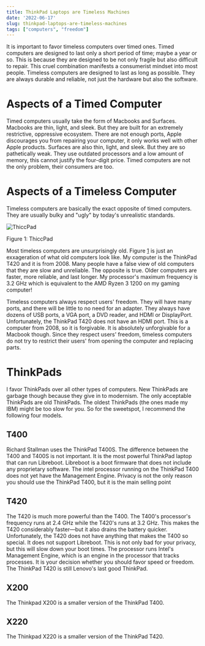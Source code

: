 ```yaml
---
title: ThinkPad Laptops are Timeless Machines
date: '2022-06-17'
slug: thinkpad-laptops-are-timeless-machines
tags: ["computers", "freedom"]
---
```



It is important to favor timeless computers over timed ones.
Timed computers are designed to last only a short period of time; maybe a year or so.
This is because they are designed to be not only fragile but also difficult to repair.
This cruel combination manifests a consumerist mindset into most people.
Timeless computers are designed to last as long as possible.
They are always durable and reliable, not just the hardware but also the software.

# Aspects of a Timed Computer

Timed computers usually take the form of Macbooks and Surfaces.
Macbooks are thin, light, and sleek.
But they are built for an extremely restrictive, oppressive ecosystem.
There are not enough ports, Apple discourages you from repairing your computer, it only works well with other Apple products.
Surfaces are also thin, light, and sleek.
But they are so pathetically weak.
They use outdated processors and a low amount of memory, this cannot justify the four-digit price.
Timed computers are not the only problem, their consumers are too.

# Aspects of a Timeless Computer

Timeless computers are basically the exact opposite of timed computers.
They are usually bulky and "ugly" by today's unrealistic standards.

<div class="figure">
<img src="https://lukesmith.xyz/pix/dream_thinkpad_small.gif" alt="ThiccPad"  />
<p class="caption">Figure 1: ThiccPad</p>
</div>

Most timeless computers are unsurprisingly old.
Figure <a href="#fig:thiccpad">1</a> is just an exxageration of what old computers look like.
My computer is the ThinkPad T420 and it is from 2008.
Many people have a false view of old computers that they are slow and unreliable.
The opposite is true.
Older computers are faster, more reliable, and last longer.
My processor's maximum frequency is 3.2 GHz which is equivalent to the AMD Ryzen 3 1200 on my gaming computer!

Timeless computers always respect users' freedom.
They will have many ports, and there will be little to no need for an adapter.
They always have dozens of USB ports, a VGA port, a DVD reader, and HDMI or DisplayPort.
Unfortunately, the ThinkPad T420 does not have an HDMI port.
This is a computer from 2008, so it is forgivable.
It is absolutely unforgivable for a Macbook though.
Since they respect users' freedom, timeless computers do not try to restrict their users' from opening the computer and replacing parts.

# ThinkPads

I favor ThinkPads over all other types of computers.
New ThinkPads are garbage though because they give in to modernism.
The only acceptable ThinkPads are old ThinkPads.
The oldest ThinkPads (the ones made my IBM) might be too slow for you.
So for the sweetspot, I recommend the following four models.

## T400

Richard Stallman uses the ThinkPad T400S.
The difference between the T400 and T400S is not important.
It is the most powerful ThinkPad laptop that can run Libreboot.
Libreboot is a boot firmware that does not include any proprietary software.
The intel processor running on the ThinkPad T400 does not yet have the Management Engine.
Privacy is not the only reason you should use the ThinkPad T400, but it is the main selling point

## T420

The T420 is much more powerful than the T400.
The T400's processor's frequency runs at 2.4 GHz while the T420's runs at 3.2 GHz.
This makes the T420 considerably faster—but it also drains the battery quicker.
Unfortunately, the T420 does not have anything that makes the T400 so special.
It does not support Libreboot.
This is not only bad for your privacy, but this will slow down your boot times.
The processor runs Intel's Management Engine, which is an engine in the processor that tracks processes.
It is your decision whether you should favor speed or freedom.
The ThinkPad T420 is still Lenovo's last good ThinkPad.

## X200

The Thinkpad X200 is a smaller version of the ThinkPad T400.

## X220

The Thinkpad X220 is a smaller version of the ThinkPad T420.
